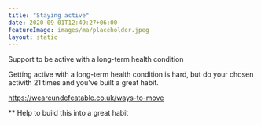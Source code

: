 ```yaml
---
title: "Staying active"
date: 2020-09-01T12:49:27+06:00
featureImage: images/ma/placeholder.jpeg
layout: static
---
```


Support to be active with a long-term health condition

Getting active with a long-term health condition is hard, but do your chosen activith 21 times and you've built a great habit.



https://weareundefeatable.co.uk/ways-to-move

** Help to build this into a great habit









